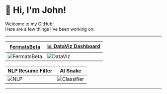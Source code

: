 # 👋 Hi, I'm John!

Welcome to my GitHub!  
Here are a few things I've been working on:

---

| [FermatsBeta](https://github.com/johnbobelisa/FermatsBeta) | [📊 DataViz Dashboard](https://github.com/yourusername/DataVizDashboard) |
|---------------------------------------------------------------|--------------------------------------------------------------------------|
| ![FermatsBeta](fermats_beta_demo.gif)                        | ![DataViz](watchAI.gif)                                          |

| [NLP Resume Filter](https://github.com/yourusername/NLPResumeFilter) | [AI Snake](https://github.com/johnbobelisa/ai-snake) |
|------------------------------------------------------------------------|----------------------------------------------------------------------------------|
| ![NLP](watchAI.gif)                                                | ![Classifier](watchAI.gif)                                           |

---

